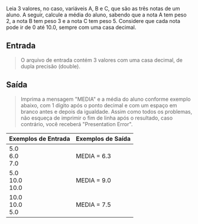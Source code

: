 Leia 3 valores, no caso, variáveis A, B e C, que são as três notas de um aluno. A seguir, calcule a média do aluno, sabendo que a nota A tem peso 2, a nota B tem peso 3 e a nota C tem peso 5. Considere que cada nota pode ir de 0 até 10.0, sempre com uma casa decimal.

## Entrada
> O arquivo de entrada contém 3 valores com uma casa decimal, de dupla precisão (double).


## Saída
> Imprima a mensagem "MEDIA" e a média do aluno conforme exemplo abaixo, com 1 dígito após o ponto decimal e com um espaço em branco antes e depois da igualdade. Assim como todos os problemas, não esqueça de imprimir o fim de linha após o resultado, caso contrário, você receberá "Presentation Error".


| Exemplos de Entrada	  | Exemplos de Saída |
|-----------------------|-------------------|
| 5.0<br/>6.0<br/>7.0   | MEDIA = 6.3       |
| 5.0<br/>10.0<br/>10.0 | MEDIA = 9.0       |
| 10.0<br/>10.0<br/>5.0 | MEDIA = 7.5       |